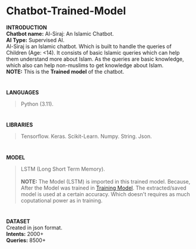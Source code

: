 # Chatbot-Trained-Model
**INTRODUCTION<br>**
**Chatbot name:** Al-Siraj: An Islamic Chatbot.<br>
**AI Type:** Supervised AI.<br>
Al-Siraj is an Islamic chatbot. Which is built to handle the queries of Children (Age: <14). It consists of basic Islamic queries which can help them understand more about Islam. As the queries are basic knowledge, which also can help non-muslims to get knowledge about Islam.<br>
**NOTE:** This is the **Trained model** of the chatbot.
#
**LANGUAGES**
> Python (3.11).
#
**LIBRARIES**
> Tensorflow.
> Keras.
> Scikit-Learn.
> Numpy.
> String.
> Json.
#
**MODEL**
> LSTM (Long Short Term Memory).<br><br>
**NOTE:** The Model (LSTM) is imported in this trained model. Because, After the Model was trained in [Training Model](https://github.com/PersonXXIII/Chatbot-Training-Model). The extracted/saved model is used at a certain accuracy. Which doesn't requires as much coputational power as in training.
#
**DATASET<br>**
Created in json format.<br>
**Intents:** 2000+<br>
**Queries:** 8500+
